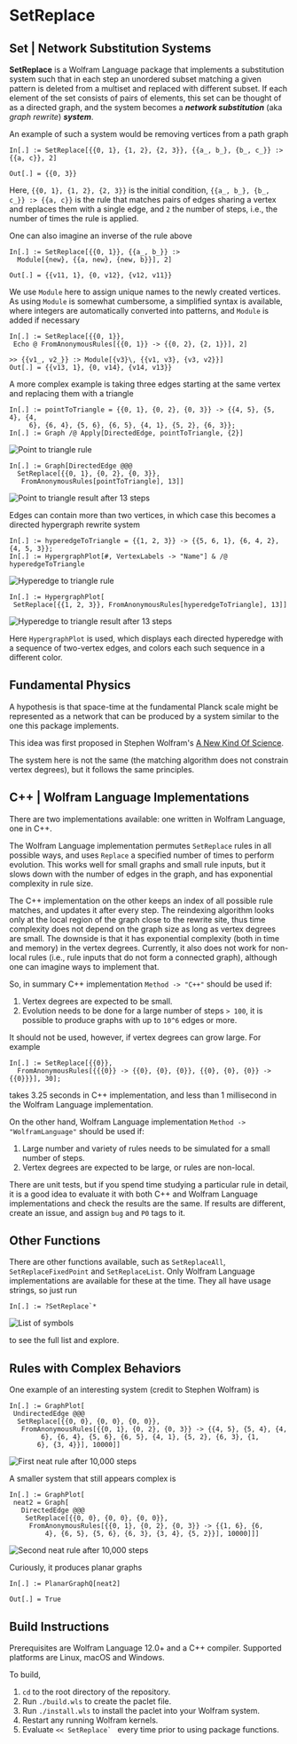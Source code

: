 # SetReplace

## Set | Network Substitution Systems

**SetReplace** is a Wolfram Language package that implements a substitution system such that in each step an unordered subset matching a given pattern is deleted from a multiset and replaced with different subset. If each element of the set consists of pairs of elements, this set can be thought of as a directed graph, and the system becomes a ***network substitution*** (aka *graph rewrite*) ***system***.

An example of such a system would be removing vertices from a path graph
```
In[.] := SetReplace[{{0, 1}, {1, 2}, {2, 3}}, {{a_, b_}, {b_, c_}} :> {{a, c}}, 2]
```
```
Out[.] = {{0, 3}}
```

Here, `{{0, 1}, {1, 2}, {2, 3}}` is the initial condition, `{{a_, b_}, {b_, c_}} :> {{a, c}}` is the rule that matches pairs of edges sharing a vertex and replaces them with a single edge, and `2` the number of steps, i.e., the number of times the rule is applied.

One can also imagine an inverse of the rule above
```
In[.] := SetReplace[{{0, 1}}, {{a_, b_}} :>
  Module[{new}, {{a, new}, {new, b}}], 2]
```
```
Out[.] = {{v11, 1}, {0, v12}, {v12, v11}}
```

We use `Module` here to assign unique names to the newly created vertices. As using `Module` is somewhat cumbersome, a simplified syntax is available, where integers are automatically converted into patterns, and `Module` is added if necessary
```
In[.] := SetReplace[{{0, 1}},
 Echo @ FromAnonymousRules[{{0, 1}} -> {{0, 2}, {2, 1}}], 2]
```
```
>> {{v1_, v2_}} :> Module[{v3}\, {{v1, v3}, {v3, v2}}]
Out[.] = {{v13, 1}, {0, v14}, {v14, v13}}
```

A more complex example is taking three edges starting at the same vertex and replacing them with a triangle
```
In[.] := pointToTriangle = {{0, 1}, {0, 2}, {0, 3}} -> {{4, 5}, {5, 4}, {4,
     6}, {6, 4}, {5, 6}, {6, 5}, {4, 1}, {5, 2}, {6, 3}};
In[.] := Graph /@ Apply[DirectedEdge, pointToTriangle, {2}]
```
![Point to triangle rule](READMEImages/pointToTriangleRule.png)

```
In[.] := Graph[DirectedEdge @@@
  SetReplace[{{0, 1}, {0, 2}, {0, 3}},
   FromAnonymousRules[pointToTriangle], 13]]
```
![Point to triangle result after 13 steps](READMEImages/pointToTriangleOutput.png)

Edges can contain more than two vertices, in which case this becomes a directed hypergraph rewrite system
```
In[.] := hyperedgeToTriangle = {{1, 2, 3}} -> {{5, 6, 1}, {6, 4, 2}, {4, 5, 3}};
In[.] := HypergraphPlot[#, VertexLabels -> "Name"] & /@ hyperedgeToTriangle
```
![Hyperedge to triangle rule](READMEImages/hyperedgeToTriangleRule.png)

```
In[.] := HypergraphPlot[
 SetReplace[{{1, 2, 3}}, FromAnonymousRules[hyperedgeToTriangle], 13]]
```
![Hyperedge to triangle result after 13 steps](READMEImages/hyperedgeToTriangleOutput.png)

Here `HypergraphPlot` is used, which displays each directed hyperedge with a sequence of two-vertex edges, and colors each such sequence in a different color.

## Fundamental Physics

A hypothesis is that space-time at the fundamental Planck scale might be represented as a network that can be produced by a system similar to the one this package implements.

This idea was first proposed in Stephen Wolfram's [A New Kind Of Science](https://www.wolframscience.com/nks/chap-9--fundamental-physics/).

The system here is not the same (the matching algorithm does not constrain vertex degrees), but it follows the same principles.

## C++ | Wolfram Language Implementations

There are two implementations available: one written in Wolfram Language, one in C++.

The Wolfram Language implementation permutes `SetReplace` rules in all possible ways, and uses `Replace` a specified number of times to perform evolution. This works well for small graphs and small rule inputs, but it slows down with the number of edges in the graph, and has exponential complexity in rule size.

The C++ implementation on the other keeps an index of all possible rule matches, and updates it after every step. The reindexing algorithm looks only at the local region of the graph close to the rewrite site, thus time complexity does not depend on the graph size as long as vertex degrees are small. The downside is that it has exponential complexity (both in time and memory) in the vertex degrees. Currently, it also does not work for non-local rules (i.e., rule inputs that do not form a connected graph), although one can imagine ways to implement that.

So, in summary C++ implementation `Method -> "C++"` should be used if:
1. Vertex degrees are expected to be small.
2. Evolution needs to be done for a large number of steps `> 100`, it is possible to produce graphs with up to `10^6` edges or more.

It should not be used, however, if vertex degrees can grow large. For example
```
In[.] := SetReplace[{{0}},
  FromAnonymousRules[{{{0}} -> {{0}, {0}, {0}}, {{0}, {0}, {0}} -> {{0}}}], 30];
```
takes 3.25 seconds in C++ implementation, and less than 1 millisecond in the Wolfram Language implementation.

On the other hand, Wolfram Language implementation `Method -> "WolframLanguage"` should be used if:
1. Large number and variety of rules needs to be simulated for a small number of steps.
2. Vertex degrees are expected to be large, or rules are non-local.

There are unit tests, but if you spend time studying a particular rule in detail, it is a good idea to evaluate it with both C++ and Wolfram Language implementations and check the results are the same. If results are different, create an issue, and assign `bug` and `P0` tags to it.

## Other Functions

There are other functions available, such as `SetReplaceAll`, `SetReplaceFixedPoint` and `SetReplaceList`. Only Wolfram Language implementations are available for these at the time. They all have usage strings, so just run
```
In[.] := ?SetReplace`*
```
![List of symbols](READMEImages/symbolList.png)

to see the full list and explore.

## Rules with Complex Behaviors

One example of an interesting system (credit to Stephen Wolfram) is
```
In[.] := GraphPlot[
 UndirectedEdge @@@
  SetReplace[{{0, 0}, {0, 0}, {0, 0}},
   FromAnonymousRules[{{0, 1}, {0, 2}, {0, 3}} -> {{4, 5}, {5, 4}, {4,
        6}, {6, 4}, {5, 6}, {6, 5}, {4, 1}, {5, 2}, {6, 3}, {1,
       6}, {3, 4}}], 10000]]
```
![First neat rule after 10,000 steps](READMEImages/neat10000.png)

A smaller system that still appears complex is
```
In[.] := GraphPlot[
 neat2 = Graph[
   DirectedEdge @@@
    SetReplace[{{0, 0}, {0, 0}, {0, 0}},
     FromAnonymousRules[{{0, 1}, {0, 2}, {0, 3}} -> {{1, 6}, {6,
         4}, {6, 5}, {5, 6}, {6, 3}, {3, 4}, {5, 2}}], 10000]]]
```
![Second neat rule after 10,000 steps](READMEImages/neatPlanar.png)

Curiously, it produces planar graphs
```
In[.] := PlanarGraphQ[neat2]
```
```
Out[.] = True
```

## Build Instructions

Prerequisites are Wolfram Language 12.0+ and a C++ compiler. Supported platforms are Linux, macOS and Windows.

To build,
1. `cd` to the root directory of the repository.
2. Run `./build.wls` to create the paclet file.
3. Run `./install.wls` to install the paclet into your Wolfram system.
4. Restart any running Wolfram kernels.
5. Evaluate ``<< SetReplace` `` every time prior to using package functions.
